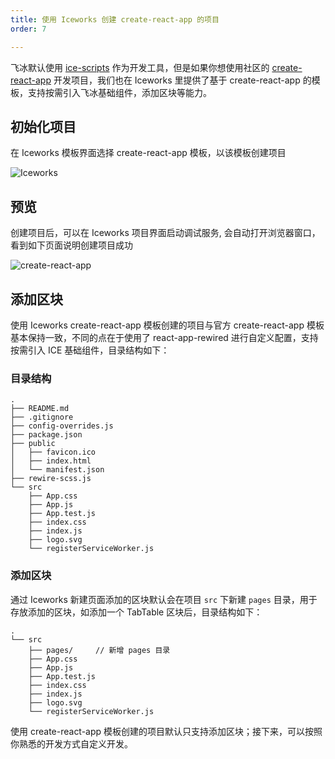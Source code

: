 ```yaml
---
title: 使用 Iceworks 创建 create-react-app 的项目
order: 7

---
```


飞冰默认使用 [ice-scripts](https://github.com/alibaba/ice/tree/master/tools/ice-scripts) 作为开发工具，但是如果你想使用社区的 [create-react-app](https://github.com/facebook/create-react-app) 开发项目，我们也在 Iceworks 里提供了基于 create-react-app 的模板，支持按需引入飞冰基础组件，添加区块等能力。

## 初始化项目

在 Iceworks 模板界面选择 create-react-app 模板，以该模板创建项目

![Iceworks](https://img.alicdn.com/tfs/TB1GTwcm7yWBuNjy0FpXXassXXa-1908-1368.png)

## 预览

创建项目后，可以在 Iceworks 项目界面启动调试服务, 会自动打开浏览器窗口，看到如下页面说明创建项目成功

![create-react-app](https://img.alicdn.com/tfs/TB1u1gxm1uSBuNjy1XcXXcYjFXa-1768-1064.png)

## 添加区块

使用 Iceworks create-react-app 模板创建的项目与官方 create-react-app 模板基本保持一致，不同的点在于使用了 react-app-rewired 进行自定义配置，支持按需引入 ICE 基础组件，目录结构如下：

### 目录结构

```
.
├── README.md
├── .gitignore
├── config-overrides.js
├── package.json
├── public
│   ├── favicon.ico
│   ├── index.html
│   └── manifest.json
├── rewire-scss.js
└── src
    ├── App.css
    ├── App.js
    ├── App.test.js
    ├── index.css
    ├── index.js
    ├── logo.svg
    └── registerServiceWorker.js
```

### 添加区块

通过 Iceworks 新建页面添加的区块默认会在项目 `src` 下新建 `pages` 目录，用于存放添加的区块，如添加一个 TabTable 区块后，目录结构如下：

```
.
└── src
    ├── pages/     // 新增 pages 目录
    ├── App.css
    ├── App.js
    ├── App.test.js
    ├── index.css
    ├── index.js
    ├── logo.svg
    └── registerServiceWorker.js
```

使用 create-react-app 模板创建的项目默认只支持添加区块；接下来，可以按照你熟悉的开发方式自定义开发。

